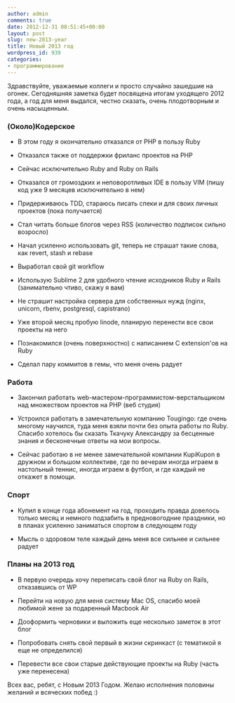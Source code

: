```yaml
---
author: admin
comments: true
date: 2012-12-31 08:51:45+00:00
layout: post
slug: new-2013-year
title: Новый 2013 год
wordpress_id: 939
categories:
- программирование
---
```


Здравствуйте, уважаемые коллеги и просто случайно зашедшие на огонек. Сегодняшняя заметка будет посвящена итогам уходящего 2012 года, а год для меня выдался, честно сказать, очень плодотворным и очень насыщенным.


<!-- more -->


### (Около)Кодерское







  * В этом году я окончательно отказался от PHP в пользу Ruby


  * Отказался также от поддержки фриланс проектов на PHP


  * Сейчас исключительно Ruby and Ruby on Rails


  * Отказался от громоздких и неповоротливых IDE в пользу VIM (пишу код уже 9 месяцев исключительно в нем)


  * Придерживаюсь TDD, стараюсь писать спеки и для своих личных проектов (пока получается)


  * Стал читать больше блогов через RSS (количество подписок сильно возросло)


  * Начал усиленно использовать git, теперь не страшат такие слова, как revert, stash и rebase


  * Выработал свой git workflow


  * Использую Sublime 2 для удобного чтение исходников Ruby и Rails (занимательно чтиво, скажу я вам)


  * Не страшит настройка сервера для собственных нужд (nginx, unicorn, rbenv, postgresql, capistrano)


  * Уже второй месяц пробую linode, планирую перенести все свои проекты на него


  * Познакомился (очень поверхностно) с написанием C extension'ов на Ruby


  * Сделал пару коммитов в гемы, что меня очень радует





### Работа







  * Закончил работать web-мастером-программистом-верстальщиком над множеством проектов на PHP (веб студия)


  * Устроился работать в замечательную компанию Tougingo: где очень многому научился, туда меня взяли почти без опыта работы по Ruby. Спасибо хотелось бы сказать Ткачуку Александру за бесценные знания и бесконечные ответы на мои вопросы.


  * Сейчас работаю в не менее замечательной компании KupiKupon в дружном и большом коллективе, где по вечерам иногда играем в настольный теннис, иногда играем в футбол, и где каждый не откажет в помощи.





### Спорт







  * Купил в конце года абонемент на год, проходить правда довелось только месяц и немного подзабить в предновогодние праздники, но в планах усиленно заниматься спортом в следующем году


  * Мысль о здоровом теле каждый день меня все сильнее и сильнее радует





### Планы на 2013 год







  * В первую очередь хочу переписать свой блог на Ruby on Rails, отказавшись от WP


  * Перейти на новую для меня систему Mac OS, спасибо моей любимой жене за подаренный Macbook Air


  * Дооформить черновики и выложить еще несколько заметок в этот блог


  * Попробовать снять свой первый в жизни скринкаст (с тематикой я еще не определился)


  * Перевести все свои старые действующие проекты на Ruby (часть уже перенесена)





Всех вас, ребят, с Новым 2013 Годом. Желаю исполнения половины желаний и всяческих побед :)




